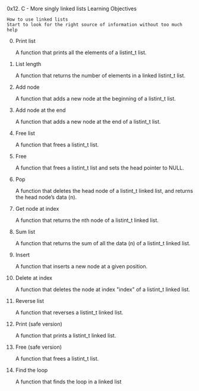 0x12. C - More singly linked lists
Learning Objectives

    How to use linked lists
    Start to look for the right source of information without too much help

0. Print list

    A function that prints all the elements of a listint_t list.

1. List length

    A function that returns the number of elements in a linked listint_t list.

2. Add node

    A function that adds a new node at the beginning of a listint_t list.

3. Add node at the end

    A function that adds a new node at the end of a listint_t list.

4. Free list

    A function that frees a listint_t list.

5. Free

    A function that frees a listint_t list and sets the head pointer to NULL.

6. Pop

    A function that deletes the head node of a listint_t linked list, and returns the head node’s data (n).

7. Get node at index

    A function that returns the nth node of a listint_t linked list.

8. Sum list

    A function that returns the sum of all the data (n) of a listint_t linked list.

9. Insert

    A function that inserts a new node at a given position.

10. Delete at index

    A function that deletes the node at index "index" of a listint_t linked list.

11. Reverse list

    A function that reverses a listint_t linked list.

12. Print (safe version)

    A function that prints a listint_t linked list.

13. Free (safe version)

    A function that frees a listint_t list.

14. Find the loop

    A function that finds the loop in a linked list
